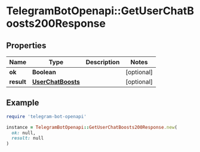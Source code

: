 # TelegramBotOpenapi::GetUserChatBoosts200Response

## Properties

| Name | Type | Description | Notes |
| ---- | ---- | ----------- | ----- |
| **ok** | **Boolean** |  | [optional] |
| **result** | [**UserChatBoosts**](UserChatBoosts.md) |  | [optional] |

## Example

```ruby
require 'telegram-bot-openapi'

instance = TelegramBotOpenapi::GetUserChatBoosts200Response.new(
  ok: null,
  result: null
)
```

